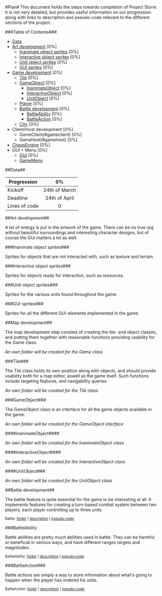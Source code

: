 #Plan#
This document holds the steps towards completion of Project Stone. It is not very detailed, but provides useful information on our progression along with links to description and pseudo-code relevant to the different sections of the project.


###Table of Contents###

- [Data](#data)
- [Art development](#art-development) [0%]
    - [Inanimate object sprites](#inanimate-object-sprites) [0%]
    - [Interactive object sprites](#interactive-object-sprites) [0%]
    - [Unit object sprites](#unit-object-sprites) [0%]
    - [GUI sprites](#gui-sprites) [0%]
- [Game development](#game-development) [0%]
    - [Tile](#tile) [0%]
    - [GameObject](#gameobject) [0%]
        - [InanimateObject](#inanimateobject) [0%]
        - [InteractiveObject](#interactiveobject) [0%]
        - [UnitObject](#unitobject) [0%]
    - [Player](#player) [0%]
    - [Battle development](#battle-development) [0%]
        - [BattleAbility](#battleability) [0%]
        - [BattleAction](#battleaction) [0%]
    - [City](#city) [0%]
- Client/Host development [0%]
    - GameClient(#gameclient) [0%]
    - GameHost(#gamehost) [0%]
- [ChaosEngine](#chaosengine) [0%]
- GUI + Menu [0%]
    - [GUI](#gui) [0%]
    - [GameMenu](#gamemenu)


##Data##

| Progression           | 0%            |
| --------------------- |:-------------:|
| Kickoff               | 24th of March |
| Deadline              | 24th of April |
| Lines of code         | 0             |

##Art development##

A lot of energy is put in the artwork of the game. There can be no true rpg without beautiful surroundings and interesting character designs, but of course the GUI matters a lot as well.

###Inanimate object sprites###

Sprites for objects that are not interacted with, such as texture and terrain.

###Interactive object sprites###

Sprites for objects ready for interaction, such as resources.

###Unit object sprites###

Sprites for the various units found throughout the game.

###GUI sprites###

Sprites for all the different GUI-elements implemented in the game.

##Map development##

The map development step consists of creating the tile- and object classes, and putting them together with reasonable functions providing usability for the Game class.

*An own folder will be created for the Game class* 

###Tile###

The Tile class holds its own position along with objects, and should provide usability both for a map editor, aswell as the game itself. Such functions include targeting features, and navigability queries.

*An own folder will be created for the Tile class*

###GameObject###

The GameObject class is an interface for all the game objects available in the game.

*An own folder will be created for the GameObject interface*

####InanimateObject####

*An own folder will be created for the InanimateObject class*

####InteractiveObject####

*An own folder will be created for the InteractiveObject class*

####UnitObject###

*An own folder will be created for the UnitObject class*

##Battle development##

The battle feature is quite essential for the game to be interesting at all. It implements features for creating a turn-based combat system between two players, each player controlling up to three units.

<sup>Battle: [folder](battle/) | [description](battle/#description) | [pseudo-code](battle/#pseudo-code)</sup>

###BattleAbility

Battle abilities are pretty much abilities used in battle. They can be harmful or beneficial in various ways, and have different ranges targets and magnitudes.

<sup>BattleAbility: [folder](battle/ability) | [description](battle/ability#description) | [pseudo-code](battle/ability#pseudo-code)</sup>

###BattleAction###

Battle actions are simply a way to store information about what's going to happen when the player has ordered his units.

<sup>BattleAction: [folder](battle/action) | [description](battle/action#description) | [pseudo-code](battle/action#pseudo-code)</sup>
